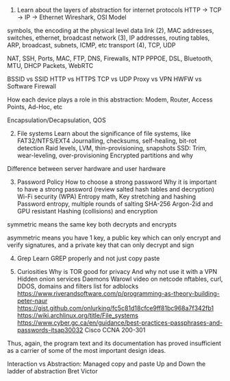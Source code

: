 1) Learn about the layers of abstraction for internet protocols
HTTP -> TCP -> IP -> Ethernet
Wireshark, OSI Model

symbols, the encoding at the physical level
data link (2), MAC addresses, switches, ethernet, broadcast
network (3), IP addresses, routing tables, ARP, broadcast, subnets, ICMP, etc
transport (4), TCP, UDP

NAT, SSH, Ports, MAC, FTP, DNS, Firewalls, NTP
PPPOE, DSL, Bluetooth, MTU, DHCP
Packets, WebRTC

BSSID vs SSID
HTTP  vs HTTPS
TCP   vs UDP
Proxy vs VPN
HWFW  vs Software Firewall

How each device plays a role in this abstraction:
Modem, Router, Access Points, Ad-Hoc, etc

Encapsulation/Decapsulation, QOS

2) File systems
Learn about the significance of file systems, like FAT32/NTFS/EXT4
Journalling, checksums, self-healing, bit-rot detection
Raid levels, LVM, thin-provisioning, snapshots
SSD: Trim, wear-leveling, over-provisioning
Encrypted partitions and why

Difference between server hardware and user hardware

3) Password Policy
How to choose a strong password
Why it is important to have a strong password (review salted hash tables and decryption)
Wi-Fi security (WPA)
Entropy math, Key stretching and hashing
Password entropy, multiple rounds of salting
SHA-256
Argon-2id and GPU resistant
Hashing (collisions) and encryption

symmetric means the same key both decrypts and encrypts

asymmetric means you have 1 key, a public key which can only encrypt and verify signatures, and a private key that can only decrypt and sign

4) Grep
Learn GREP properly and not just copy paste

5) Curiosities
Why is TOR good for privacy
And why not use it with a VPN
Hidden onion services
Daemons
Warowl video on netcode
nftables, curl, DDOS, domains and filters list for adblocks
https://www.riverandsoftware.com/p/programming-as-theory-building-peter-naur
https://gist.github.com/onlurking/fc5c81d18cfce9ff81bc968a7f342fb1
https://wiki.archlinux.org/title/File_systems
https://www.cyber.gc.ca/en/guidance/best-practices-passphrases-and-passwords-itsap30032
Cisco CCNA 200-301

Thus, again, the program text and its documentation has proved insufficient as a carrier of some of the most important design ideas.

Interaction vs Abstraction: Managed copy and paste
Up and Down the ladder of abstraction Bret Victor
